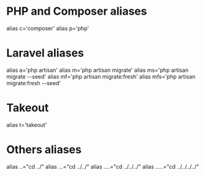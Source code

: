# PHP and Composer aliases
alias c='composer'
alias p='php'

# Laravel aliases 
alias a='php artisan'
alias m='php artisan migrate'
alias ms='php artisan migrate --seed'
alias mf='php artisan migrate:fresh'
alias mfs='php artisan migrate:fresh --seed'

# Takeout
alias t='takeout'

# Others aliases
alias ..="cd ../"
alias ...="cd ../../"
alias ....="cd ../../../"
alias .....="cd ../../../../"
